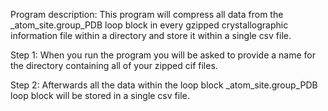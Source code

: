 
Program description:
    This program will compress all data from the _atom_site.group_PDB loop block
    in every gzipped crystallographic information file within a directory and
    store it within a single csv file.

Step 1:
    When you run the program you will be asked to provide a name for the directory
    containing all of your zipped cif files.

Step 2:
    Afterwards all the data within the loop block _atom_site.group_PDB loop block
    will be stored in a single csv file.
